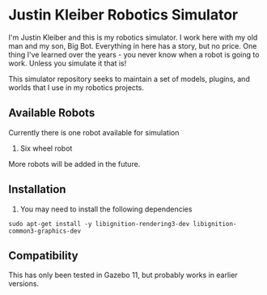 
# Justin Kleiber Robotics Simulator

I'm Justin Kleiber and this is my robotics simulator. I work here with my old man and my son, Big Bot. Everything in here has a story, but no price. One thing I've learned over the years - you never know when a robot is going to work. Unless you simulate it that is!

This simulator repository seeks to maintain a set of models, plugins, and worlds that I use in my robotics projects.

## Available Robots

Currently there is one robot available for simulation

1. Six wheel robot

More robots will be added in the future.


## Installation
1. You may need to install the following dependencies
```
sudo apt-get install -y libignition-rendering3-dev libignition-common3-graphics-dev 
```


## Compatibility

This has only been tested in Gazebo 11, but probably works in earlier versions.

